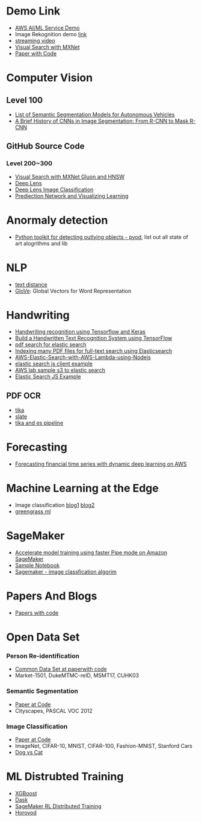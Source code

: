 # Demo Link
* [AWS AI/ML Service Demo](http://s3.amazonaws.com/aiml-demo-site/index.html#demos)
* Image Rekognition demo [link](https://jsfiddle.net/pauluaws/95rhk4mL/)
* [streaming video](https://aws.amazon.com/blogs/machine-learning/building-automatic-analysis-of-body-language-to-gauge-attention-and-engagement-using-amazon-kinesis-video-streams-and-amazon-ai-services/)
* [Visual Search with MXNet](https://thomasdelteil.github.io/VisualSearch_MXNet/)
* [Paper with Code](https://paperswithcode.com/area/computer-vision)

# Computer Vision
## Level 100
* [List of Semantic Segmentation Models for Autonomous Vehicles](https://blog.playment.io/semantic-segmentation-models-autonomous-vehicles/)
* [A Brief History of CNNs in Image Segmentation: From R-CNN to Mask R-CNN](https://blog.athelas.com/a-brief-history-of-cnns-in-image-segmentation-from-r-cnn-to-mask-r-cnn-34ea83205de4)

## GitHub Source Code
### Level 200~300
* [Visual Search with MXNet Gluon and HNSW](https://github.com/ThomasDelteil/VisualSearch_MXNet)
* [Deep Lens](https://github.com/darwaishx/deep-learning-with-deeplens-reinvent-2018)
* [Deep Lens Image Classification](https://github.com/mahendrabairagi/reInventWorkshop1)
* [Prediection Network and Visualizing Learning](https://github.com/miroenev/teach_DL)

# Anormaly detection
* [Python toolkit for detecting outlying objects - pyod](https://pyod.readthedocs.io/en/latest/), list out all state of art alogrithms and lib

# NLP
* [text distance](https://pypi.org/project/textdistance/)
* [GloVe](https://nlp.stanford.edu/projects/glove/
): Global Vectors for Word Representation

# Handwriting
* [Handwriting recognition using Tensorflow and Keras](https://towardsdatascience.com/handwriting-recognition-using-tensorflow-and-keras-819b36148fe5)
* [Build a Handwritten Text Recognition System using TensorFlow](https://towardsdatascience.com/build-a-handwritten-text-recognition-system-using-tensorflow-2326a3487cd5)
* [pdf search for elastic search](https://stackoverflow.com/questions/43706192/lambda-s3-getobject-stream-to-es-ingest-pipeline)
* [Indexing many PDF files for full-text search using Elasticsearch](https://www.youtube.com/watch?v=vziwQjHk1Bk)
* [AWS-Elastic-Search-with-AWS-Lambda-using-Nodejs](https://www.oodlestechnologies.com/blogs/Integrate-AWS-Elastic-Search-with-AWS-Lambda-using-Nodejs/)
* [elastic search js client example](https://gist.github.com/parthdesai93/1bd3a25ad4cf788d49ce4a00a1bb3268)
* [AWS lab sample s3 to elastic search](https://github.com/aws-samples/amazon-elasticsearch-lambda-samples)
* [Elastic Search JS Example](https://gist.github.com/StephanHoyer/b9cd6cbc4cc93cee8ea6)

## PDF OCR
* [tika](http://tika.apache.org/)
* [slate](https://micropyramid.com/blog/extract-data-from-pdf-and-all-microsoft-office-files-in-python/)
* [tika and es pipeline](https://forums.aws.amazon.com/thread.jspa?threadID=248836)

# Forecasting
* [Forecasting financial time series with dynamic deep learning on AWS](https://aws.amazon.com/blogs/machine-learning/forecasting-time-series-with-dynamic-deep-learning-on-aws/)

# Machine Learning at the Edge
* Image classification [blog1](https://aws.amazon.com/blogs/iot/machine-learning-at-the-edge-using-and-retraining-image-classification-models-with-aws-iot-greengrass-part-1/) [blog2](https://aws.amazon.com/blogs/iot/machine-learning-at-the-edge-using-and-retraining-image-classification-models-with-aws-iot-greengrass-part-2/?nc1=b_rp)
* [greengrass ml](https://docs.aws.amazon.com/greengrass/latest/developerguide/ml-console.html)

# SageMaker

* [Accelerate model training using faster Pipe mode on Amazon SageMaker](https://aws.amazon.com/blogs/machine-learning/accelerate-model-training-using-faster-pipe-mode-on-amazon-sagemaker/)
* [Sample Notebook](https://github.com/awslabs/amazon-sagemaker-examples/blob/master/advanced_functionality/pipe_bring_your_own/train.py)
* [Sagemaker - image classfication algorim](https://docs.aws.amazon.com/sagemaker/latest/dg/image-classification.html)

# Papers And Blogs
* [Papers with code](https://paperswithcode.com/)

# Open Data Set
### Person Re-identification
* [Common Data Set at paperwith code](https://paperswithcode.com/task/person-re-identification)
* Market-1501, DukeMTMC-reID, MSMT17, CUHK03

### Semantic Segmentation
* [Paper at Code](https://paperswithcode.com/task/semantic-segmentation)
* 	Cityscapes, PASCAL VOC 2012

### Image Classification
* [Paper at Code](https://paperswithcode.com/task/image-classification)
* ImageNet, CIFAR-10, MNIST, CIFAR-100, Fashion-MNIST, Stanford Cars
* [Dog vs Cat](https://www.kaggle.com/c/dogs-vs-cats)

# ML Distrubted Training
* [XGBoost](https://medium.com/rapids-ai/a-new-official-dask-api-for-xgboost-e8b10f3d1eb7)
* [Dask](https://examples.dask.org/machine-learning.html)
* [SageMaker RL Distributed Training](https://docs.aws.amazon.com/sagemaker/latest/dg/sagemaker-rl-distributed.html)
* [Horovod](https://aws.amazon.com/blogs/machine-learning/launching-tensorflow-distributed-training-easily-with-horovod-or-parameter-servers-in-amazon-sagemaker/)


